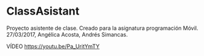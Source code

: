 # ClassAsistant
Proyecto asistente de clase. Creado para la asignatura programación Móvil. 27/03/2017, Angélica Acosta, Andrés Simancas.

VÍDEO
https://youtu.be/Pa_UritYmTY
